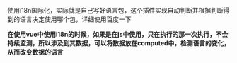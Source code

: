 使用i18n国际化，实际就是自己写好语言包，这个插件实现自动判断并根据判断得到的语言决定使用哪个包，详细使用百度一下

**在使用vue中使用i18n的时候，如果是在js中使用，只在执行的那一次执行，不会持续监测，所以涉及到其数据，可以将数据放在computed中，检测语言的变化，从而改变数据的语言**